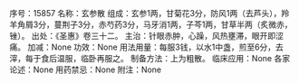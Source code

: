 序号：15857
名称：玄参散
组成：玄参1两，甘菊花3分，防风1两（去芦头），羚羊角屑3分，蔓荆子3分，赤芍药3分，马牙消1两，子芩1两，甘草半两（炙微赤，锉）。
出处：《圣惠》卷三十二。
主治：针眼赤肿，心躁，风热壅滞，眼开即涩痛。
加减：None
功效：None
用法用量：每服3钱，以水1中盏，煎至6分，去滓，每于食后温服，临卧再服之。
制备方法：上为粗散。
临床应用：None
各家论述：None
用药禁忌：None
附注：None
